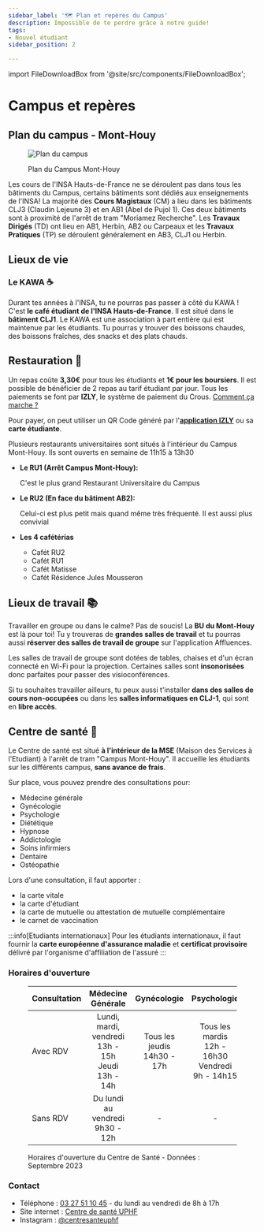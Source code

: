 ```yaml
---
sidebar_label: '🗺️ Plan et repères du Campus'
description: Impossible de te perdre grâce à notre guide!
tags:
- Nouvel étudiant
sidebar_position: 2

---
```

import FileDownloadBox from '@site/src/components/FileDownloadBox';


# Campus et repères

## Plan du campus - Mont-Houy
<figure>

![Plan du campus](/img/campus/plan-du-campus-vue-nord.png)
<figcaption>Plan du Campus Mont-Houy</figcaption>
</figure>
<FileDownloadBox file_link="map/plan-du-campus.pdf" file_name="Plan du campus (PDF)" file_type="pdf"></FileDownloadBox>


Les cours de l'INSA Hauts-de-France ne se déroulent pas dans tous les bâtiments du Campus, certains bâtiments sont dédiés aux enseignements de l'INSA! La majorité des **Cours Magistaux** (CM) a lieu dans les bâtiments CLJ3 (Claudin Lejeune 3) et en AB1 (Abel de Pujol 1). Ces deux bâtiments sont à proximité de l'arrêt de tram "Moriamez Recherche". Les **Travaux Dirigés** (TD) ont lieu en AB1, Herbin, AB2 ou Carpeaux et les **Travaux Pratiques** (TP) se déroulent généralement en AB3, CLJ1 ou Herbin. 




## Lieux de vie

### Le KAWA ☕
Durant tes années à l'INSA, tu ne pourras pas passer à côté du KAWA ! C'est **le café étudiant de l'INSA Hauts-de-France**. Il est situé dans le **bâtiment CLJ1**. Le KAWA est une association à part entière qui est maintenue par les étudiants. Tu pourras y trouver des boissons chaudes, des boissons fraîches, des snacks et des plats chauds.

<!-- <figure>

![Photo du KAWA](/img/insa/equipe-kawa.jpg)
<figcaption>L'équipe du KAWA est prête à t'accueillir en CLJ1 !</figcaption>
</figure>
-->

## Restauration 🍝

Un repas coûte **3,30€** pour tous les étudiants et **1€ pour les boursiers**. Il est possible de bénéficier de 2 repas au tarif étudiant par jour. Tous les paiements se font par **IZLY**, le système de paiement du Crous. [Comment ça marche ?](https://www.izly.fr/index.html#howitworks)

Pour payer, on peut utiliser un QR Code généré par l'[**application IZLY**](https://www.izly.fr/) ou sa **carte étudiante**.

Plusieurs restaurants universitaires sont situés à l'intérieur du Campus Mont-Houy. Ils sont ouverts en semaine de 11h15 à 13h30


- **Le RU1 (Arrêt Campus Mont-Houy):**

  C'est le plus grand Restaurant Universitaire du Campus

- **Le RU2 (En face du bâtiment AB2):**

  Celui-ci est plus petit mais quand même très fréquenté. Il est aussi plus convivial

- **Les 4 cafétérias**
  - Cafét RU2
  - Cafét RU1
  - Cafét Matisse
  - Cafét Résidence Jules Mousseron


 
## Lieux de travail 📚
Travailler en groupe ou dans le calme? Pas de soucis! La **BU du Mont-Houy** est là pour toi! Tu y trouveras de **grandes salles de travail** et tu pourras aussi **réserver des salles de travail de groupe** sur l'application Affluences.

Les salles de travail de groupe sont dotées de tables, chaises et d'un écran connecté en Wi-Fi pour la projection. Certaines salles sont **insonorisées** donc parfaites pour passer des visioconférences.

Si tu souhaites travailler ailleurs, tu peux aussi t'installer **dans des salles de cours non-occupées** ou dans les **salles informatiques en CLJ-1**, qui sont en **libre accès**.


## Centre de santé 💊
Le Centre de santé est situé **à l'intérieur de la MSE** (Maison des Services à l'Etudiant) à l'arrêt de tram "Campus Mont-Houy". Il accueille les étudiants sur les différents campus, **sans avance de frais**.

Sur place, vous pouvez prendre des consultations pour:
- Médecine générale
- Gynécologie
- Psychologie
- Diététique
- Hypnose
- Addictologie
- Soins infirmiers
- Dentaire
- Ostéopathie

Lors d'une consultation, il faut apporter :

- la carte vitale
- la carte d'étudiant
- la carte de mutuelle ou attestation de mutuelle complémentaire
- le carnet de vaccination

:::info[Etudiants internationaux]
Pour les étudiants internationaux, il faut fournir la **carte européenne d'assurance maladie** et **certificat provisoire** délivré par l'organisme d'affiliation de l'assuré
:::

### Horaires d'ouverture
<figure>

| Consultation | Médecine Générale | Gynécologie | Psychologie | Infirmier | Diététique |
|:--------------|:-----------------:|:------------:|:-------------:|:-----------:|:------------:|
| Avec RDV | Lundi, mardi, vendredi<br/>13h - 15h<br/>Jeudi<br/>13h - 14h | Tous les jeudis<br/>14h30 - 17h | Tous les mardis<br/>12h - 16h30<br/>Vendredi<br/>9h - 14h15 | Du lundi au vendredi<br/>8h - 17h | Le lundi, 2 fois par mois<br/>13h - 16h |
| Sans RDV | Du lundi au vendredi <br/> 9h30 - 12h | - | - | Du lundi au vendredi<br/>8h - 17h | - |

<figcaption>Horaires d'ouverture du Centre de Santé - Données : Septembre 2023</figcaption>
</figure>

### Contact
- Téléphone : [03 27 51 10 45](tel:+33327511045) - du lundi au vendredi de 8h à 17h
- Site internet : [Centre de santé UPHF](https://www.uphf.fr/vie-campus/bien-vivre/centre-sante)
- Instagram : [@centresanteuphf](https://www.instagram.com/centresanteuphf/)

